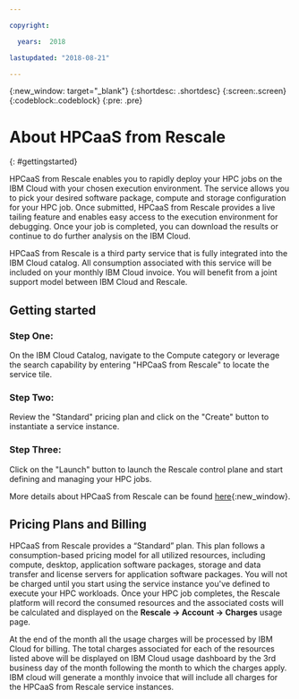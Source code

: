 ```yaml
---

copyright:

  years:  2018

lastupdated: "2018-08-21"

---
```



{:new_window: target="_blank"}
{:shortdesc: .shortdesc}
{:screen:.screen}
{:codeblock:.codeblock}
{:pre: .pre}

# About HPCaaS from Rescale
{: #gettingstarted}

HPCaaS from Rescale enables you to rapidly deploy your HPC jobs on the IBM Cloud with your chosen execution environment. The service allows you to pick your desired software package, compute and storage configuration for your HPC job. Once submitted, HPCaaS from Rescale provides a live tailing feature and enables easy access to the execution environment for debugging. Once your job is completed, you can download the results or continue to do further analysis on the IBM Cloud.

HPCaaS from Rescale is a third party service that is fully integrated into the IBM Cloud catalog. All consumption associated with this service will be included on your monthly IBM Cloud invoice. You will benefit from a joint support model between IBM Cloud and Rescale.


## Getting started

### Step One:
On the IBM Cloud Catalog, navigate to the Compute category or leverage the search capability by entering "HPCaaS from Rescale" to locate the service tile.

### Step Two:
Review the "Standard" pricing plan and click on the "Create" button to instantiate a service instance.

### Step Three:
Click on the "Launch" button to launch the Rescale control plane and start defining and managing your HPC jobs.

More details about HPCaaS from Rescale can be found [here](https://resources.rescale.com/documentation){:new_window}.


## Pricing Plans and Billing
 
HPCaaS from Rescale provides a “Standard” plan. This plan follows a consumption-based pricing model for all utilized resources, including compute, desktop, application software packages, storage and data transfer and license servers for application software packages. You will not be charged until you start using the service instance you've defined to  execute your HPC workloads. Once your HPC job completes, the Rescale platform will record the consumed resources and the associated costs will be calculated and displayed on the **Rescale -> Account -> Charges** usage page.
 
At the end of the month all the usage charges will be processed by IBM Cloud for billing. The total charges associated for each of the resources listed above will be displayed on IBM Cloud usage dashboard by the 3rd business day of the month following the month to which the charges apply. IBM cloud will generate a monthly invoice that will include all charges for the HPCaaS from Rescale service instances.
